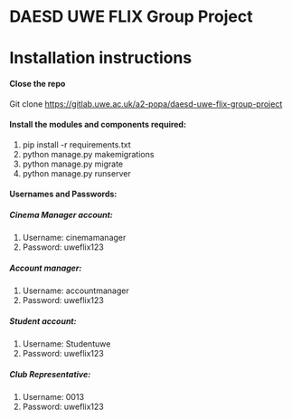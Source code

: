 # DAESD UWE FLIX Group Project



# Installation instructions

#### Close the repo

Git clone https://gitlab.uwe.ac.uk/a2-popa/daesd-uwe-flix-group-project

#### Install the modules and components required:

1. pip install -r requirements.txt
1. python manage.py makemigrations
1. python manage.py migrate
1. python manage.py runserver


#### Usernames and Passwords: 

##### Cinema Manager account: 
1. Username: cinemamanager
1. Password: uweflix123

##### Account manager:

1. Username: accountmanager
1. Password: uweflix123

##### Student account:

1. Username: Studentuwe
1. Password: uweflix123


##### Club Representative:

1. Username: 0013
1. Password: uweflix123

